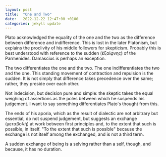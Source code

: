 ```yaml
---
layout: post
title:  "One and Two"
date:   2022-12-22 12:47:00 +0100
categories: jekyll update
---
```


Plato acknowledged the equality of the one and the two as the difference between difference and indifference. This is lost in the later Platonism, but explains the proclivity of his middle followers for skepticism. Probably this is best understood with reference to the sudden (ἐξαίφνης) of the Parmenides. Damascius is perhaps an exception.

The two differentiates the one and the two. The one indifferentiates the two and the one. This standing movement of contraction and repulsion is the sudden. It is not simply that difference takes precedence over the same; rather, they preside over each other.

Not indecision, but decision pure and simple: the skeptic takes the equal weighing of assertions as the poles between which he suspends his judgement. I want to say something differentiates Plato's thought from this.

The ends of his aporia, which as the result of dialectic are not arbitrary but essential, do not suspend judgement, but suggests an exchange (μεταβολή) at work between first principles and, to the extent that such is possible, in itself. "To the extent that such is possible" because the exchange is not itself among the exchanged, and is not a third term. 

A sudden exchange of being is a selving rather than a self, though, and because, it has no duration.






